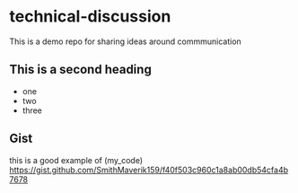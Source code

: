 # technical-discussion
This is a demo repo for sharing ideas around commmunication


## This is a second heading

* one
* two
* three

## Gist

this is a good example of (my_code) https://gist.github.com/SmithMaverik159/f40f503c960c1a8ab00db54cfa4b7678
